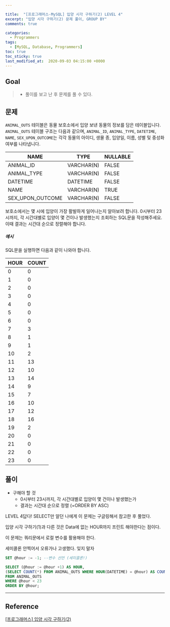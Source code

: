 ```yaml
---

title:  "[프로그래머스-MySQL] 입양 시각 구하기(2) LEVEL 4"
excerpt: "입양 시각 구하기(2) 문제 풀이, GROUP BY"
comments: true

categories:
  - Programmers
tags: 
  - [MySQL, Database, Programmers]
toc: true
toc_sticky: true
last_modified_at:  2020-09-03 04:15:00 +0000
---
```


## Goal

> - 풀이를 보고 난 후 문제를 풀 수 있다.

## 문제

`ANIMAL_OUTS` 테이블은 동물 보호소에서 입양 보낸 동물의 정보를 담은 테이블입니다. `ANIMAL_OUTS` 테이블 구조는 다음과 같으며, `ANIMAL_ID`, `ANIMAL_TYPE`, `DATETIME`, `NAME`, `SEX_UPON_OUTCOME`는 각각 동물의 아이디, 생물 종, 입양일, 이름, 성별 및 중성화 여부를 나타냅니다.

| NAME             | TYPE       | NULLABLE |
| ---------------- | ---------- | -------- |
| ANIMAL_ID        | VARCHAR(N) | FALSE    |
| ANIMAL_TYPE      | VARCHAR(N) | FALSE    |
| DATETIME         | DATETIME   | FALSE    |
| NAME             | VARCHAR(N) | TRUE     |
| SEX_UPON_OUTCOME | VARCHAR(N) | FALSE    |

보호소에서는 몇 시에 입양이 가장 활발하게 일어나는지 알아보려 합니다. 0시부터 23시까지, 각 시간대별로 입양이 몇 건이나 발생했는지 조회하는 SQL문을 작성해주세요. 이때 결과는 시간대 순으로 정렬해야 합니다.

##### 예시

SQL문을 실행하면 다음과 같이 나와야 합니다.

| HOUR | COUNT |
| ---- | ----- |
| 0    | 0     |
| 1    | 0     |
| 2    | 0     |
| 3    | 0     |
| 4    | 0     |
| 5    | 0     |
| 6    | 0     |
| 7    | 3     |
| 8    | 1     |
| 9    | 1     |
| 10   | 2     |
| 11   | 13    |
| 12   | 10    |
| 13   | 14    |
| 14   | 9     |
| 15   | 7     |
| 16   | 10    |
| 17   | 12    |
| 18   | 16    |
| 19   | 2     |
| 20   | 0     |
| 21   | 0     |
| 22   | 0     |
| 23   | 0     |



## 풀이

- 구해야 할 것  
  -  0시부터 23시까지, 각 시간대별로 입양이 몇 건이나 발생했는가
  - 결과는 시간대 순으로 정렬 (=ORDER BY ASC)



LEVEL 4답다! SELECT만 알던 나에게 이 문제는 구글링해서 참고한 후 풀었다.

입양 시각 구하기(1)과 다른 것은 Data에 없는 HOUR까지 프린트 해야한다는 점이다.

이 문제는 쿼리문에서 로컬 변수를 활용해야 한다.

세미콜론 안찍어서 오류가나 고생했다. 잊지 말자

```sql
SET @hour := -1; --변수 선언 (세미콜론!)

SELECT (@hour := @hour +1) AS HOUR, 
(SELECT COUNT(*) FROM ANIMAL_OUTS WHERE HOUR(DATETIME) = @hour) AS COUNT 
FROM ANIMAL_OUTS 
WHERE @hour < 23
ORDER BY @hour;
```





---

## Reference

[[프로그래머스] 입양 시각 구하기(2)](https://programmers.co.kr/learn/courses/30/lessons/59413)

